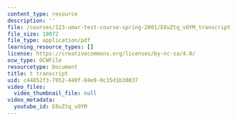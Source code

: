 ```yaml
---
content_type: resource
description: ''
file: /courses/123-umar-test-course-spring-2001/E8uZtq_vOYM_transcript.pdf
file_size: 18072
file_type: application/pdf
learning_resource_types: []
license: https://creativecommons.org/licenses/by-nc-sa/4.0/
ocw_type: OCWFile
resourcetype: Document
title: t transcript
uid: c44852f3-7952-449f-84e9-0c15d1b30837
video_files:
  video_thumbnail_file: null
video_metadata:
  youtube_id: E8uZtq_vOYM
---
```


